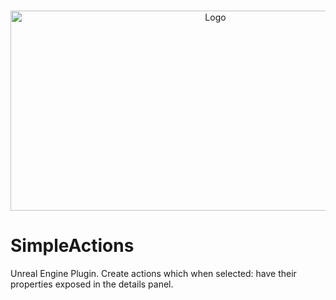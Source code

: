 <br/>
<p align="center">
  <a href="https://github.com/BenVlodgi/UE-SimpleActions">
    <img src="https://github.com/BenVlodgi/UE-SimpleActions/assets/1462374/4c3de7df-8097-4fd2-896e-aae5a4f7d971" alt="Logo" width="640" height="320">
  </a>
</p>


# SimpleActions
 Unreal Engine Plugin. Create actions which when selected: have their properties exposed in the details panel.

